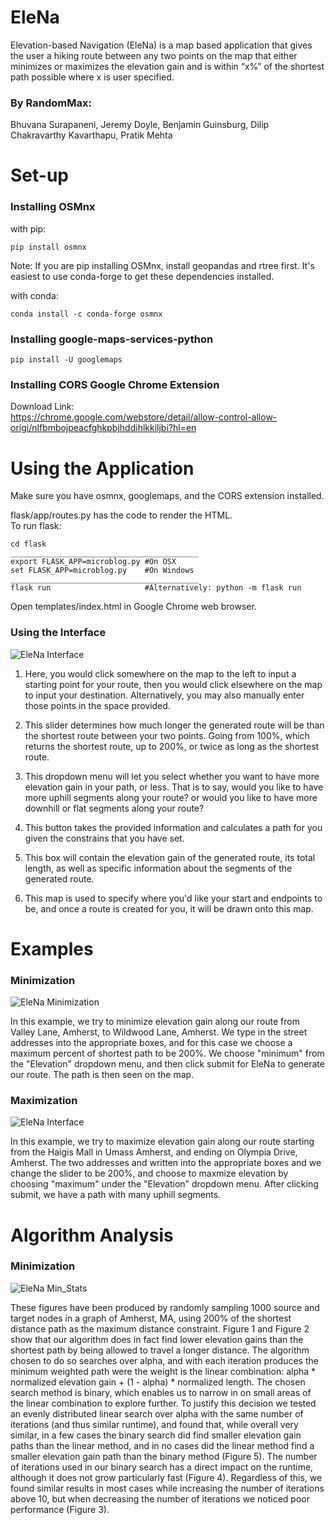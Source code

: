 # EleNa
Elevation-based Navigation (EleNa) is a map based application that gives the user a hiking route between any two points on the map that either minimizes or maximizes the elevation gain and is within “x%” of the shortest path possible where x is user specified.

### By RandomMax:
Bhuvana Surapaneni, Jeremy Doyle, Benjamin Guinsburg, Dilip Chakravarthy Kavarthapu, Pratik Mehta

# Set-up

### Installing OSMnx
with pip:
```
pip install osmnx
```
Note: If you are pip installing OSMnx, install geopandas and rtree first. It's easiest to use conda-forge to get these dependencies installed.

with conda:
```
conda install -c conda-forge osmnx
```

### Installing google-maps-services-python
```
pip install -U googlemaps

```
### Installing CORS Google Chrome Extension
Download Link:  
https://chrome.google.com/webstore/detail/allow-control-allow-origi/nlfbmbojpeacfghkpbjhddihlkkiljbi?hl=en

# Using the Application

Make sure you have osmnx, googlemaps, and the CORS extension installed.  

flask/app/routes.py has the code to render the HTML.  
To run flask:
```
cd flask
__________________________________________
export FLASK_APP=microblog.py #On OSX
set FLASK_APP=microblog.py    #On Windows
__________________________________________
flask run                     #Alternatively: python -m flask run
```
Open templates/index.html in Google Chrome web browser.

### Using the Interface
![EleNa Interface](Pictures/EleNa.PNG "Interface")

1. Here, you would click somewhere on the map to the left to input a starting point for your route, then you would click elsewhere on the map to input your destination. Alternatively, you may also manually enter those points in the space provided.

2. This slider determines how much longer the generated route will be than the shortest route between your two points. Going from 100%, which returns the shortest route, up to 200%, or twice as long as the shortest route.

3. This dropdown menu will let you select whether you want to have more elevation gain in your path, or less. That is to say, would you like to have more uphill segments along your route? or would you like to have more downhill or flat segments along your route?

4. This button takes the provided information and calculates a path for you given the constrains that you have set.
5. This box will contain the elevation gain of the generated route, its total length, as well as specific information about the segments of the generated route.

6. This map is used to specify where you'd like your start and endpoints to be, and once a route is created for you, it will be drawn onto this map.

# Examples

### Minimization
![EleNa Minimization](Pictures/EleNa_example_min.PNG)

In this example, we try to minimize elevation gain along our route from Valley Lane, Amherst, to Wildwood Lane, Amherst. We type in the street addresses into the appropriate boxes, and for this case we choose a maximum percent of shortest path to be 200%. We choose "minimum" from the "Elevation" dropdown menu, and then click submit for EleNa to generate our route. The path is then seen on the map.


### Maximization
![EleNa Interface](Pictures/EleNa_example_maximum.PNG)

In this example, we try to maximize elevation gain along our route starting from the Haigis Mall in Umass Amherst, and ending on Olympia Drive, Amherst. The two addresses and written into the appropriate boxes and we change the slider to be 200%, and choose to maxmize elevation by choosing "maximum" under the "Elevation" dropdown menu. After clicking submit, we have a path with many uphill segments.

# Algorithm Analysis

### Minimization
![EleNa Min_Stats](Pictures/min_stats.png)

These figures have been produced by randomly sampling 1000 source and target nodes in a graph of Amherst, MA, using 200% of the shortest distance path as the maximum distance constraint. Figure 1 and Figure 2 show that our algorithm does in fact find lower elevation gains than the shortest path by being allowed to travel a longer distance. The algorithm chosen to do so searches over alpha, and with each iteration produces the minimum weighted path were the weight is the linear combination: alpha * normalized elevation gain + (1 - alpha) * normalized length. The chosen search method is binary, which enables us to narrow in on small areas of the linear combination to explore further. To justify this decision we tested an evenly distributed linear search over alpha with the same number of iterations (and thus similar runtime), and found that, while overall very similar, in a few cases the binary search did find smaller elevation gain paths than the linear method, and in no cases did the linear method find a smaller elevation gain path than the binary method (Figure 5). The number of iterations used in our binary search has a direct impact on the runtime, although it does not grow particularly fast (Figure 4). Regardless of this, we found similar results in most cases while increasing the number of iterations above 10, but when decreasing the number of iterations we noticed poor performance (Figure 3).
